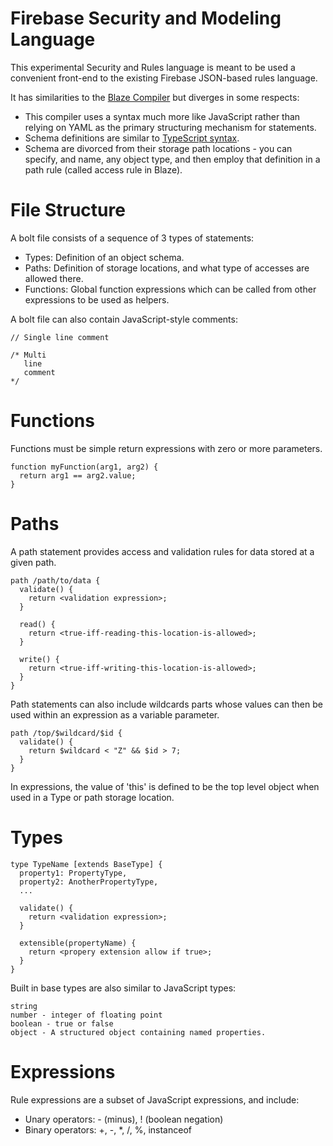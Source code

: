 # Firebase Security and Modeling Language

This experimental Security and Rules language is meant to be used a
convenient front-end to the existing Firebase JSON-based rules language.

It has similarities to the [Blaze Compiler](https://github.com/firebase/blaze_compiler)
but diverges in some respects:

  - This compiler uses a syntax much more like JavaScript rather than relying on YAML
    as the primary structuring mechanism for statements.
  - Schema definitions are similar to [TypeScript syntax](http://www.typescriptlang.org/Handbook#classes).
  - Schema are divorced from their storage path locations - you can specify, and name, any object
    type, and then employ that definition in a path rule (called access rule in Blaze).

# File Structure

A bolt file consists of a sequence of 3 types of statements:

  - Types: Definition of an object schema.
  - Paths: Definition of storage locations, and what type of accesses are allowed there.
  - Functions: Global function expressions which can be called from other expressions
    to be used as helpers.

A bolt file can also contain JavaScript-style comments:

    // Single line comment

    /* Multi
       line
       comment
    */

# Functions

Functions must be simple return expressions with zero or more parameters.

    function myFunction(arg1, arg2) {
      return arg1 == arg2.value;
    }

# Paths

A path statement provides access and validation rules for data stored at a given path.

    path /path/to/data {
      validate() {
        return <validation expression>;
      }

      read() {
        return <true-iff-reading-this-location-is-allowed>;
      }

      write() {
        return <true-iff-writing-this-location-is-allowed>;
      }
    }

Path statements can also include wildcards parts whose values can then be used
within an expression as a variable parameter.

    path /top/$wildcard/$id {
      validate() {
        return $wildcard < "Z" && $id > 7;
      }
    }

In expressions, the value of 'this' is defined to be the top level object when used in
a Type or path storage location.

# Types

    type TypeName [extends BaseType] {
      property1: PropertyType,
      property2: AnotherPropertyType,
      ...

      validate() {
        return <validation expression>;
      }

      extensible(propertyName) {
        return <propery extension allow if true>;
      }
    }

Built in base types are also similar to JavaScript types:

    string
    number - integer of floating point
    boolean - true or false
    object - A structured object containing named properties.

# Expressions

Rule expressions are a subset of JavaScript expressions, and include:

  - Unary operators: - (minus), ! (boolean negation)
  - Binary operators: +, -, *, /, %, instanceof
